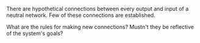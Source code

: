 There are hypothetical connections between every output and input of a neutral network.
Few of these connections are established.

What are the rules for making new connections?
Mustn't they be reflective of the system's goals?
